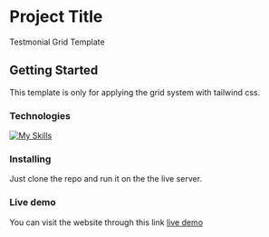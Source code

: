 # Project Title

Testmonial Grid Template

## Getting Started

This template is only for applying the grid system with tailwind css.

### Technologies

[![My Skills](https://skillicons.dev/icons?i=html,css,tailwind)](https://skillicons.dev)

### Installing

Just clone the repo and run it on the the live server.

### Live demo

You can visit the website through this link [live demo](https://testimonial-grid-tailwind-css.vercel.app/)
